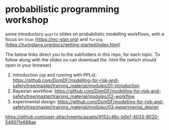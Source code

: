 # probabilistic programming workshop

some introductory `quarto` slides on probabilistic modelling workflows, with a focus on `Stan` (https://mc-stan.org) and `Turing` (https://turinglang.org/docs/getting-started/index.html)

The below links direct you to the subfolders in this repo, for each topic.
To follow along with the slides ou can download the .html file (which should open in your browser)

 1. introduction (up and running with PPLs): 
    https://github.com/DomDF/modelling-for-risk-and-safety/tree/master/training_material/modules/01-introduction
 2. Bayesian workflow: 
    https://github.com/DomDF/modelling-for-risk-and-safety/tree/master/training_material/modules/02-workflow
 3. experimental design: 
    https://github.com/DomDF/modelling-for-risk-and-safety/tree/master/training_material/modules/03-experimental_design


https://github.com/user-attachments/assets/9152c46c-b0e1-4033-8020-54607fe688ae

